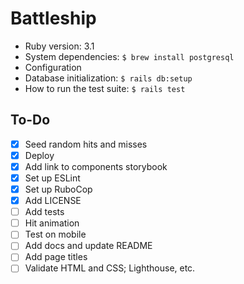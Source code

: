 # Battleship

* Ruby version: 3.1
* System dependencies: `$ brew install postgresql`
* Configuration
* Database initialization: `$ rails db:setup`
* How to run the test suite: `$ rails test`

## To-Do

- [x] Seed random hits and misses
- [x] Deploy
- [x] Add link to components storybook
- [x] Set up ESLint
- [x] Set up RuboCop
- [x] Add LICENSE
- [ ] Add tests
- [ ] Hit animation
- [ ] Test on mobile
- [ ] Add docs and update README
- [ ] Add page titles
- [ ] Validate HTML and CSS; Lighthouse, etc.
